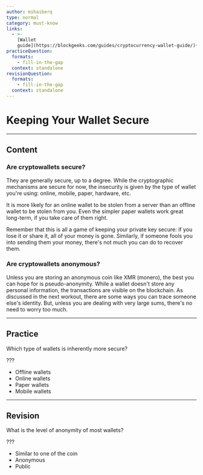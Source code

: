 ```yaml
---
author: mihaiberq
type: normal
category: must-know
links:
  - >-
    [Wallet
    guide](https://blockgeeks.com/guides/cryptocurrency-wallet-guide/){article}
practiceQuestion:
  formats:
    - fill-in-the-gap
  context: standalone
revisionQuestion:
  formats:
    - fill-in-the-gap
  context: standalone
---
```


# Keeping Your Wallet Secure


---

## Content

### Are cryptowallets secure?

They are generally secure, up to a degree. While the cryptographic mechanisms are secure for now, the insecurity is given by the type of wallet you're using: online, mobile, paper, hardware, etc.

It is more likely for an online wallet to be stolen from a server than an offline wallet to be stolen from you. Even the simpler paper wallets work great long-term, if you take care of them right.

Remember that this is all a game of keeping your private key secure: if you lose it or share it, all of your money is gone. Similarly, if someone fools you into sending them your money, there's not much you can do to recover them.

### Are cryptowallets anonymous?

Unless you are storing an anonymous coin like XMR (monero), the best you can hope for is pseudo-anonymity. While a wallet doesn't store any personal information, the transactions are visible on the blockchain. As discussed in the next workout, there are some ways you can trace someone else's identity. But, unless you are dealing with very large sums, there's no need to worry too much.


---

## Practice

Which type of wallets is inherently more secure?

???

- Offline wallets
- Online wallets
- Paper wallets
- Mobile wallets


---

## Revision

What is the level of anonymity of most wallets?

???

- Similar to one of the coin
- Anonymous
- Public
